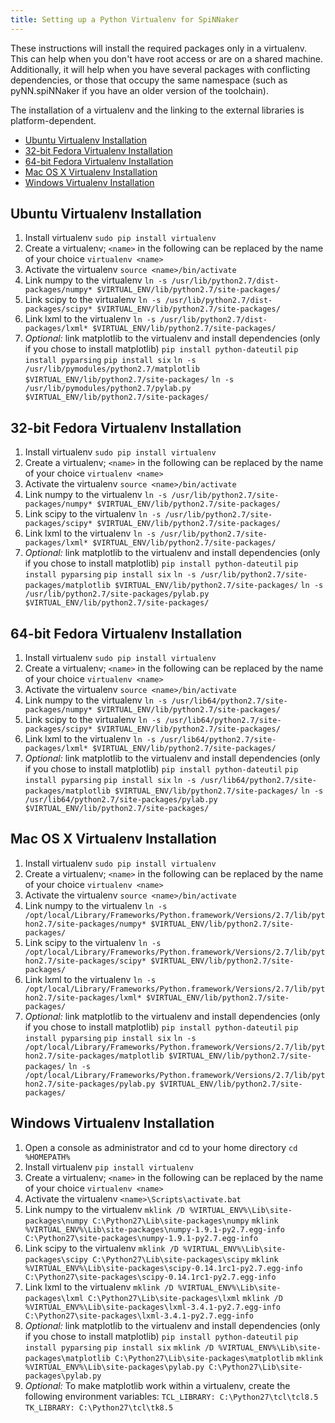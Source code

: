 ```yaml
---
title: Setting up a Python Virtualenv for SpiNNaker
---
```


These instructions will install the required packages only in a virtualenv.  This can help when you don't have root access or are on a shared machine.  Additionally, it will help when you have several packages with conflicting dependencies, or those that occupy the same namespace (such as pyNN.spiNNaker if you have an older version of the toolchain).

The installation of a virtualenv and the linking to the external libraries is platform-dependent.

* [Ubuntu Virtualenv Installation](#UbuntuVirtualenv)
* [32-bit Fedora Virtualenv Installation](#Fedora32Virtualenv)
* [64-bit Fedora Virtualenv Installation](#Fedora64Virtualenv)
* [Mac OS X Virtualenv Installation](#MacOSXVirtualenv)
* [Windows Virtualenv Installation](#WindowsVirtualenv)

## <a name="UbuntuVirtualenv"></a> Ubuntu Virtualenv Installation
1. Install virtualenv
```sudo pip install virtualenv```
1. Create a virtualenv; ```<name>``` in the following can be replaced by the name of your choice
```virtualenv <name>```
1. Activate the virtualenv
```source <name>/bin/activate```
1. Link numpy to the virtualenv
```ln -s /usr/lib/python2.7/dist-packages/numpy* $VIRTUAL_ENV/lib/python2.7/site-packages/```
1. Link scipy to the virtualenv
```ln -s /usr/lib/python2.7/dist-packages/scipy* $VIRTUAL_ENV/lib/python2.7/site-packages/```
1. Link lxml to the virtualenv
```ln -s /usr/lib/python2.7/dist-packages/lxml* $VIRTUAL_ENV/lib/python2.7/site-packages/```
1. *Optional:* link matplotlib to the virtualenv and install dependencies (only if you chose to install matplotlib)
```pip install python-dateutil```
```pip install pyparsing```
```pip install six```
```ln -s /usr/lib/pymodules/python2.7/matplotlib $VIRTUAL_ENV/lib/python2.7/site-packages/```
```ln -s /usr/lib/pymodules/python2.7/pylab.py $VIRTUAL_ENV/lib/python2.7/site-packages/```

## <a name="Fedora32Virtualenv"></a> 32-bit Fedora Virtualenv Installation
1. Install virtualenv
```sudo pip install virtualenv```
1. Create a virtualenv; ```<name>``` in the following can be replaced by the name of your choice
```virtualenv <name>```
1. Activate the virtualenv
```source <name>/bin/activate```
1. Link numpy to the virtualenv
```ln -s /usr/lib/python2.7/site-packages/numpy* $VIRTUAL_ENV/lib/python2.7/site-packages/```
1. Link scipy to the virtualenv
```ln -s /usr/lib/python2.7/site-packages/scipy* $VIRTUAL_ENV/lib/python2.7/site-packages/```
1. Link lxml to the virtualenv
```ln -s /usr/lib/python2.7/site-packages/lxml* $VIRTUAL_ENV/lib/python2.7/site-packages/```
1. *Optional:* link matplotlib to the virtualenv and install dependencies (only if you chose to install matplotlib)
```pip install python-dateutil```
```pip install pyparsing```
```pip install six```
```ln -s /usr/lib/python2.7/site-packages/matplotlib $VIRTUAL_ENV/lib/python2.7/site-packages/```
```ln -s /usr/lib/python2.7/site-packages/pylab.py $VIRTUAL_ENV/lib/python2.7/site-packages/```

## <a name="Fedora64Virtualenv"></a> 64-bit Fedora Virtualenv Installation
1. Install virtualenv
```sudo pip install virtualenv```
1. Create a virtualenv; ```<name>``` in the following can be replaced by the name of your choice
```virtualenv <name>```
1. Activate the virtualenv
```source <name>/bin/activate```
1. Link numpy to the virtualenv
```ln -s /usr/lib64/python2.7/site-packages/numpy* $VIRTUAL_ENV/lib/python2.7/site-packages/```
1. Link scipy to the virtualenv
```ln -s /usr/lib64/python2.7/site-packages/scipy* $VIRTUAL_ENV/lib/python2.7/site-packages/```
1. Link lxml to the virtualenv
```ln -s /usr/lib64/python2.7/site-packages/lxml* $VIRTUAL_ENV/lib/python2.7/site-packages/```
1. *Optional:* link matplotlib to the virtualenv and install dependencies (only if you chose to install matplotlib)
```pip install python-dateutil```
```pip install pyparsing```
```pip install six```
```ln -s /usr/lib64/python2.7/site-packages/matplotlib $VIRTUAL_ENV/lib/python2.7/site-packages/```
```ln -s /usr/lib64/python2.7/site-packages/pylab.py $VIRTUAL_ENV/lib/python2.7/site-packages/```

## <a name="MacOSXVirtualenv"></a> Mac OS X Virtualenv Installation
1. Install virtualenv
```sudo pip install virtualenv```
1. Create a virtualenv; ```<name>``` in the following can be replaced by the name of your choice
```virtualenv <name>```
1. Activate the virtualenv
```source <name>/bin/activate```
1. Link numpy to the virtualenv
```ln -s /opt/local/Library/Frameworks/Python.framework/Versions/2.7/lib/python2.7/site-packages/numpy* $VIRTUAL_ENV/lib/python2.7/site-packages/```
1. Link scipy to the virtualenv
```ln -s /opt/local/Library/Frameworks/Python.framework/Versions/2.7/lib/python2.7/site-packages/scipy* $VIRTUAL_ENV/lib/python2.7/site-packages/```
1. Link lxml to the virtualenv
```ln -s /opt/local/Library/Frameworks/Python.framework/Versions/2.7/lib/python2.7/site-packages/lxml* $VIRTUAL_ENV/lib/python2.7/site-packages/```
1. *Optional:* link matplotlib to the virtualenv and install dependencies (only if you chose to install matplotlib)
```pip install python-dateutil```
```pip install pyparsing```
```pip install six```
```ln -s /opt/local/Library/Frameworks/Python.framework/Versions/2.7/lib/python2.7/site-packages/matplotlib $VIRTUAL_ENV/lib/python2.7/site-packages/```
```ln -s /opt/local/Library/Frameworks/Python.framework/Versions/2.7/lib/python2.7/site-packages/pylab.py $VIRTUAL_ENV/lib/python2.7/site-packages/```

## <a name="WindowsVirtualenv"></a> Windows Virtualenv Installation
1. Open a console as administrator and cd to your home directory
```cd %HOMEPATH%```
1. Install virtualenv
```pip install virtualenv```
1. Create a virtualenv; ```<name>``` in the following can be replaced by the name of your choice
```virtualenv <name>```
1. Activate the virtualenv
```<name>\Scripts\activate.bat ```
1. Link numpy to the virtualenv
```mklink /D %VIRTUAL_ENV%\Lib\site-packages\numpy C:\Python27\Lib\site-packages\numpy```
```mklink %VIRTUAL_ENV%\Lib\site-packages\numpy-1.9.1-py2.7.egg-info C:\Python27\site-packages\numpy-1.9.1-py2.7.egg-info```
1. Link scipy to the virtualenv
```mklink /D %VIRTUAL_ENV%\Lib\site-packages\scipy C:\Python27\Lib\site-packages\scipy```
```mklink %VIRTUAL_ENV%\Lib\site-packages\scipy-0.14.1rc1-py2.7.egg-info C:\Python27\site-packages\scipy-0.14.1rc1-py2.7.egg-info```
1. Link lxml to the virtualenv
```mklink /D %VIRTUAL_ENV%\Lib\site-packages\lxml C:\Python27\Lib\site-packages\lxml```
```mklink /D %VIRTUAL_ENV%\Lib\site-packages\lxml-3.4.1-py2.7.egg-info C:\Python27\site-packages\lxml-3.4.1-py2.7.egg-info```
1. *Optional:* link matplotlib to the virtualenv and install dependencies (only if you chose to install matplotlib)
```pip install python-dateutil```
```pip install pyparsing```
```pip install six```
```mklink /D %VIRTUAL_ENV%\Lib\site-packages\matplotlib C:\Python27\Lib\site-packages\matplotlib```
```mklink %VIRTUAL_ENV%\Lib\site-packages\pylab.py C:\Python27\Lib\site-packages\pylab.py```
1. *Optional:* To make matplotlib work within a virtualenv, create the following environment variables:
```TCL_LIBRARY: C:\Python27\tcl\tcl8.5```
```TK_LIBRARY: C:\Python27\tcl\tk8.5```
